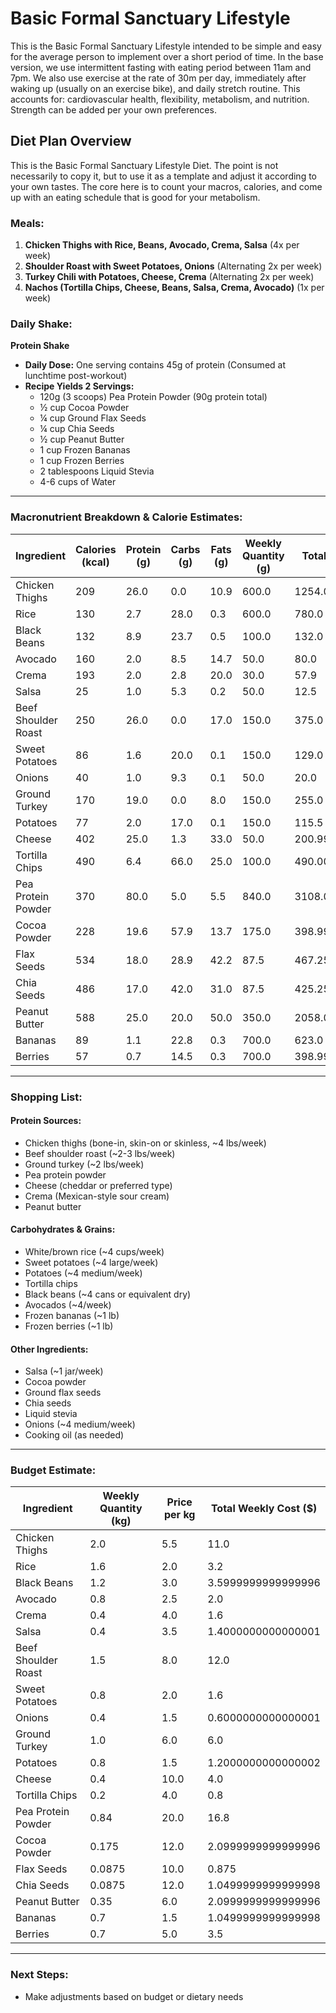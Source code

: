 # Basic Formal Sanctuary Lifestyle
This is the Basic Formal Sanctuary Lifestyle intended to be simple and easy for the average person to implement over a short period of time. In the base version, we use intermittent fasting with eating period between 11am and 7pm. We also use exercise at the rate of 30m per day, immediately after waking up (usually on an exercise bike), and daily stretch routine. This accounts for: cardiovascular health, flexibility, metabolism, and nutrition. Strength can be added per your own preferences. 


## **Diet Plan Overview**
This is the Basic Formal Sanctuary Lifestyle Diet. The point is not necessarily to copy it, but to use it as a template and adjust it according to your own tastes. The core here is to count your macros, calories, and come up with an eating schedule that is good for your metabolism. 

### Meals:
1. **Chicken Thighs with Rice, Beans, Avocado, Crema, Salsa** (4x per week)
2. **Shoulder Roast with Sweet Potatoes, Onions** (Alternating 2x per week)
3. **Turkey Chili with Potatoes, Cheese, Crema** (Alternating 2x per week)
4. **Nachos (Tortilla Chips, Cheese, Beans, Salsa, Crema, Avocado)** (1x per week)

### Daily Shake:
**Protein Shake**
- **Daily Dose:** One serving contains 45g of protein (Consumed at lunchtime post-workout)
- **Recipe Yields 2 Servings:**
  - 120g (3 scoops) Pea Protein Powder (90g protein total)
  - ½ cup Cocoa Powder
  - ¼ cup Ground Flax Seeds
  - ¼ cup Chia Seeds
  - ½ cup Peanut Butter
  - 1 cup Frozen Bananas
  - 1 cup Frozen Berries
  - 2 tablespoons Liquid Stevia
  - 4-6 cups of Water

---

### **Macronutrient Breakdown & Calorie Estimates:**
|Ingredient         |Calories (kcal)|Protein (g)|Carbs (g)|Fats (g)|Weekly Quantity (g)|Total Calories (kcal)|Total Protein (g) |Total Carbs (g)   |Total Fats (g)    |
|-------------------|---------------|-----------|---------|--------|-------------------|---------------------|------------------|------------------|------------------|
|Chicken Thighs     |209            |26.0       |0.0      |10.9    |600.0              |1254.0               |156.0             |0.0               |65.4              |
|Rice               |130            |2.7        |28.0     |0.3     |600.0              |780.0                |16.200000000000003|168.00000000000003|1.8               |
|Black Beans        |132            |8.9        |23.7     |0.5     |100.0              |132.0                |8.9               |23.7              |0.5               |
|Avocado            |160            |2.0        |8.5      |14.7    |50.0               |80.0                 |1.0               |4.25              |7.35              |
|Crema              |193            |2.0        |2.8      |20.0    |30.0               |57.9                 |0.6               |0.8399999999999999|6.0               |
|Salsa              |25             |1.0        |5.3      |0.2     |50.0               |12.5                 |0.5               |2.65              |0.1               |
|Beef Shoulder Roast|250            |26.0       |0.0      |17.0    |150.0              |375.0                |39.0              |0.0               |25.500000000000004|
|Sweet Potatoes     |86             |1.6        |20.0     |0.1     |150.0              |129.0                |2.4               |30.0              |0.15              |
|Onions             |40             |1.0        |9.3      |0.1     |50.0               |20.0                 |0.5               |4.65              |0.05              |
|Ground Turkey      |170            |19.0       |0.0      |8.0     |150.0              |255.0                |28.5              |0.0               |12.0              |
|Potatoes           |77             |2.0        |17.0     |0.1     |150.0              |115.5                |3.0               |25.500000000000004|0.15              |
|Cheese             |402            |25.0       |1.3      |33.0    |50.0               |200.99999999999997   |12.5              |0.65              |16.5              |
|Tortilla Chips     |490            |6.4        |66.0     |25.0    |100.0              |490.00000000000006   |6.4               |66.0              |25.0              |
|Pea Protein Powder |370            |80.0       |5.0      |5.5     |840.0              |3108.0               |672.0             |42.0              |46.2              |
|Cocoa Powder       |228            |19.6       |57.9     |13.7    |175.0              |398.99999999999994   |34.300000000000004|101.32499999999999|23.974999999999998|
|Flax Seeds         |534            |18.0       |28.9     |42.2    |87.5               |467.25               |15.75             |25.287499999999998|36.925000000000004|
|Chia Seeds         |486            |17.0       |42.0     |31.0    |87.5               |425.25               |14.875000000000002|36.75             |27.125            |
|Peanut Butter      |588            |25.0       |20.0     |50.0    |350.0              |2058.0               |87.5              |70.0              |175.0             |
|Bananas            |89             |1.1        |22.8     |0.3     |700.0              |623.0                |7.700000000000001 |159.6             |2.1               |
|Berries            |57             |0.7        |14.5     |0.3     |700.0              |398.99999999999994   |4.8999999999999995|101.5             |2.1               |



---

### **Shopping List:**
#### **Protein Sources:**
- Chicken thighs (bone-in, skin-on or skinless, ~4 lbs/week)
- Beef shoulder roast (~2-3 lbs/week)
- Ground turkey (~2 lbs/week)
- Pea protein powder
- Cheese (cheddar or preferred type)
- Crema (Mexican-style sour cream)
- Peanut butter

#### **Carbohydrates & Grains:**
- White/brown rice (~4 cups/week)
- Sweet potatoes (~4 large/week)
- Potatoes (~4 medium/week)
- Tortilla chips
- Black beans (~4 cans or equivalent dry)
- Avocados (~4/week)
- Frozen bananas (~1 lb)
- Frozen berries (~1 lb)

#### **Other Ingredients:**
- Salsa (~1 jar/week)
- Cocoa powder
- Ground flax seeds
- Chia seeds
- Liquid stevia
- Onions (~4 medium/week)
- Cooking oil (as needed)

---

### **Budget Estimate:**
|Ingredient         |Weekly Quantity (kg)|Price per kg|Total Weekly Cost ($)|
|-------------------|--------------------|------------|---------------------|
|Chicken Thighs     |2.0                 |5.5         |11.0                 |
|Rice               |1.6                 |2.0         |3.2                  |
|Black Beans        |1.2                 |3.0         |3.5999999999999996   |
|Avocado            |0.8                 |2.5         |2.0                  |
|Crema              |0.4                 |4.0         |1.6                  |
|Salsa              |0.4                 |3.5         |1.4000000000000001   |
|Beef Shoulder Roast|1.5                 |8.0         |12.0                 |
|Sweet Potatoes     |0.8                 |2.0         |1.6                  |
|Onions             |0.4                 |1.5         |0.6000000000000001   |
|Ground Turkey      |1.0                 |6.0         |6.0                  |
|Potatoes           |0.8                 |1.5         |1.2000000000000002   |
|Cheese             |0.4                 |10.0        |4.0                  |
|Tortilla Chips     |0.2                 |4.0         |0.8                  |
|Pea Protein Powder |0.84                |20.0        |16.8                 |
|Cocoa Powder       |0.175               |12.0        |2.0999999999999996   |
|Flax Seeds         |0.0875              |10.0        |0.875                |
|Chia Seeds         |0.0875              |12.0        |1.0499999999999998   |
|Peanut Butter      |0.35                |6.0         |2.0999999999999996   |
|Bananas            |0.7                 |1.5         |1.0499999999999998   |
|Berries            |0.7                 |5.0         |3.5                  |


---

### **Next Steps:**
- Make adjustments based on budget or dietary needs

